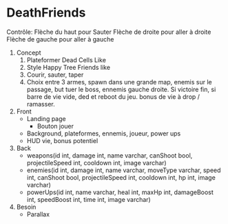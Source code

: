 # DeathFriends

Contrôle:
Flèche du haut pour Sauter
Flèche de droite pour aller à droite
Flèche de gauche pour aller à gauche

1. Concept
   1. Plateformer Dead Cells Like
   2. Style Happy Tree Friends like
   3. Courir, sauter, taper
   4. Choix entre 3 armes, spawn dans une grande map, enemis sur le passage, but tuer le boss, ennemis gauche droite. Si victoire fin, si barre de vie vide, ded et reboot du jeu. bonus de vie à drop / ramasser.
2. Front
   - Landing page
     - Bouton jouer
   - Background, plateformes, ennemis, joueur, power ups
   - HUD vie, bonus potentiel
3. Back
   - weapons(id int, damage int, name varchar, canShoot bool, projectileSpeed int, cooldown int, image varchar)
   - enemies(id int, damage int, name varchar, moveType varchar, speed int, canShoot bool, projectileSpeed int, cooldown int, hp int, image varchar)
   - powerUps(id int, name varchar, heal int, maxHp int, damageBoost int, speedBoost int, time int, image varchar)
4. Besoin
   - Parallax
